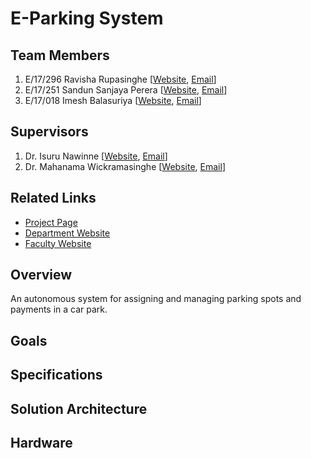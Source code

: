 
[//]: # (Please refer the instructions in below URL for the configurations)
[//]: # (https://projects.ce.pdn.ac.lk/docs/how-to-add-a-project)

# E-Parking System

## Team Members
1. E/17/296 Ravisha Rupasinghe [[Website](http://www.ce.pdn.ac.lk/e17-batch/), [Email](mailto:e17296@ce.pdn.ac.lk)]
2. E/17/251 Sandun Sanjaya Perera [[Website](http://www.ce.pdn.ac.lk/e17-batch/), [Email](mailto:e17251@ce.pdn.ac.lk)]
3. E/17/018 Imesh Balasuriya [[Website](http://www.ce.pdn.ac.lk/e17-batch/), [Email](mailto:e17018@ce.pdn.ac.lk)]


## Supervisors
1. Dr. Isuru Nawinne [[Website](http://www.ce.pdn.ac.lk/academic-staff/), [Email](mailto:isurunawinne@ce.pdn.ac.lk)]
2. Dr. Mahanama Wickramasinghe [[Website](http://www.ce.pdn.ac.lk/academic-staff/), [Email](mailto:mahanamaw@ce.pdn.ac.lk)]


## Related Links

- [Project Page](https://cepdnaclk.github.io/e17-3yp-E-Parking-System/)
- [Department Website](http://www.ce.pdn.ac.lk/)
- [Faculty Website](https://eng.pdn.ac.lk/)

## Overview
An autonomous system for assigning and managing parking spots and payments in a car park.


## Goals


## Specifications


## Solution Architecture


## Hardware

